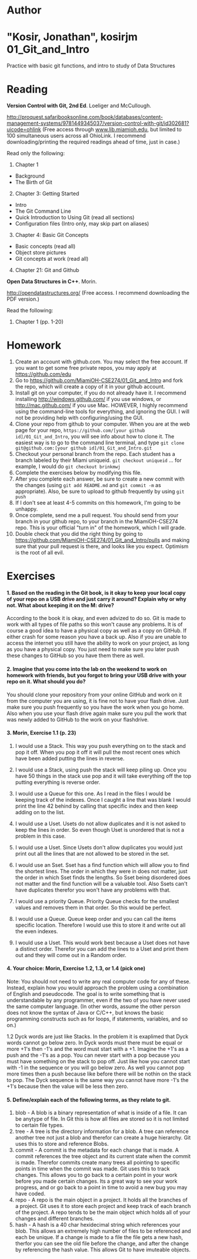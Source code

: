 Author
==========
"Kosir, Jonathan", kosirjm
01_Git_and_Intro
================

Practice with basic git functions, and intro to study of Data Structures

Reading
=======

**Version Control with Git, 2nd Ed**. Loeliger and McCullough. 

http://proquest.safaribooksonline.com/book/databases/content-management-systems/9781449345037/version-control-with-git/id302681?uicode=ohlink (Free access through www.lib.miamioh.edu, but limited to 100 simultaneous users across all OhioLink. I recommend downloading/printing the required readings ahead of time, just in case.)

Read only the following:

1. Chapter 1
  * Background
  * The Birth of Git
2. Chapter 3: Getting Started
  * Intro
  * The Git Command Line
  * Quick Introduction to Using Git (read all sections)
  * Configuration files (Intro only, may skip part on aliases)
3. Chapter 4: Basic Git Concepts
  * Basic concepts (read all)
  * Object store pictures
  * Git concepts at work (read all)
4. Chapter 21: Git and Github

**Open Data Structures in C++**. Morin. 

http://opendatastructures.org/ (Free access. I recommend downloading the PDF version.)

Read the following:

1. Chapter 1 (pp. 1-20)

Homework
========

1. Create an account with github.com. You may select the free account. If you want to get some free private repos, you may apply at https://github.com/edu
2. Go to https://github.com/MiamiOH-CSE274/01_Git_and_Intro and fork the repo, which will create a copy of it in your github account.
3. Install git on your computer, if you do not already have it. I recommend installing http://windows.github.com/ if you use windows, or http://mac.github.com/ if you use Mac. HOWEVER, I highly recommend using the command-line tools for everything, and ignoring the GUI. I will not be providing help with configuring/using the GUI.
4. Clone your repo from github to your computer. When you are at the web page for your repo, `https://github.com/[your github id]/01_Git_and_Intro`, you will see info about how to clone it. The easiest way is to go to the command line terminal, and type `git clone git@github.com:[your github id]/01_Git_and_Intro.git`
5. Checkout your personal branch from the repo. Each student has a branch labeled by their Miami uniqueid. `git checkout uniqueid` ... for example, I would do `git checkout brinkmwj`
6. Complete the exercises below by modifying this file.
7. After you complete each answer, be sure to create a new commit with the changes (using `git add README.md` and `git commit -m` as appropriate). Also, be sure to upload to github frequently by using `git push`
8. If I don't see at least 4-5 commits on this homework, I'm going to be unhappy.
9. Once complete, send me a pull request. You should send from your branch in your github repo, to your branch in the MiamiOH-CSE274 repo. This is your official "turn in" of the homework, which I will grade.
10. Double check that you did the right thing by going to https://github.com/MiamiOH-CSE274/01_Git_and_Intro/pulls and making sure that your pull request is there, and looks like you expect. Optimism is the root of all evil.

Exercises
=========

#### 1. Based on the reading in the Git book, is it okay to keep your local copy of your repo on a USB drive and just carry it around? Explain why or why not. What about keeping it on the M: drive?

According to the book it is okay, and even advized to do so.  Git is made to work with all types of file paths so this won't cause any problems.
It is of course a good idea to have a physical copy as well as a copy on GitHub.  If either crash for some reason you have a back up.  Also if
you are unable to access the internet you still have the ability to work on your project, as long as you have a physical copy.  You just need to make sure
you later push these changes to GitHub so you have them there as well. 

#### 2. Imagine that you come into the lab on the weekend to work on homework with friends, but you forgot to bring your USB drive with your repo on it. What should you do?

You should clone your repository from your online GitHub and work on it from the computer you are using, it is fine not to have your flash drive.  Just
make sure you push frequently so you have the work when you go home.  Also when you use your flash drive again make sure you pull the
work that was newly added to GitHub to the work on your flashdrive. 

#### 3. Morin, Exercise 1.1 (p. 23)

1. I would use a Stack.  This way you push everything on to the stack and pop it off.  When you pop it off it will
pull the most recent ones which have been added putting the lines in reverse.

2. I would use a Stack, using push the stack will keep piling up.  Once you have 50 things in the stack use pop and it will
take everything off the top putting everything is reverse order.

3. I would use a Queue for this one.  As I read in the files I would be keeping track of the indexes.
Once I caught a line that was blank I would print the line 42 behind by calling that specific index and then keep adding
on to the list. 

4.  I would use a Uset.  Usets do not allow duplicates and it is not asked to keep the lines in order.
So even though Uset is unordered that is not a problem in this case.

5. I would use a Uset. Since Usets don't allow duplicates you would just print out all the lines 
that are not allowed to be stored in the set.

6. I would use an Sset.  Sset has a find function which will allow you to find the shortest lines.
The order in which they were in does not matter, just the order in which Sset finds the lengths.  So
Sset being disordered does not matter and the find function will be a valuable tool.  Also Ssets can't have duplicates
therefor you won't have any problems with that.

7. I would use a priority Queue.  Priority Queue checks for the smallest values and removes them in that order.  So this would be perfect.

8. I would use a Queue.  Queue keep order and you can call the items specific location.  Therefore
I would use this to store it and write out all the even indexes.

9. I would use a Uset.  This would work best because a Uset does not have a distinct order.  Therefor
you can add the lines to a Uset and print them out and they will come out in a Random order.

#### 4. Your choice: Morin, Exercise 1.2, 1.3, or 1.4 (pick one)

Note: You should not need to write any real computer code for any of these. Instead, explain how you would approach the problem using a combination of English and pseudocode. The goal is to write something that is understandable by any programmer, even if the two of you have never used the same computer language. (In other words, assume the other person does not know the syntax of Java or C/C++, but knows the basic programming constructs such as for loops, if statements, variables, and so on.)

1.2 Dyck words are just like Stacks.  In the problem it is exaplimed that Dyck words cannot go below zero. In Dyck words must there must be equal or more +1's then -1's and the word must start
with a +1.  Imagine the +1's as a push and the -1's as a pop.  You can never start with a pop because you must have something
on the stack to pop off.  Just like how you cannot start with -1 in the sequence or you will go below zero.  As well you cannot
pop more times then a push because like before there will be nothin on the stack to pop.  The Dyck sequence is the same way
you cannot have more -1's the +1's because then the value will be less then zero.

#### 5. Define/explain each of the following terms, as they relate to git.

1. blob - A blob is a binary representation of what is inside of a file.  It can be anytype of file.  In Git
this is how all files are stored so it is not limited to certain file types.
2. tree - A tree is the directory information for a blob.  A tree can reference another tree not just a blob
and therefor can create a huge hierarchy.  Git uses this to store and reference Blobs.
3. commit - A commit is the metadata for each change that is made.  A commit references the tree object and its current state when the 
commit is made.  Therefor commits create many trees all pointing to specific points in time when the commit was made.  Git uses this
to track changes. This allows you to go back to a certain point in your work before you made certain changes.  Its a great way to see
your work progress, and or go back to a point in time to avoid a new bug you may have coded.
4. repo - A repo is the main object in a project.  It holds all the branches of a project.  Git uses it to store each project and keep track of each branch of
the project.  A repo tends to be the main object which holds all of your changes and different branches.
5. hash - A hash is a 40 char hexidecimal string which references your blob.  This allows an extremely high number of files to be referenced and each be unique.
If a change is made to a file the file gets a new hash, therfor you can see the old file before the change, and after the change by 
referencing the hash value.  This allows Git to have imuteable objects.  